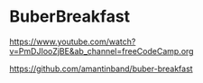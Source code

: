 # BuberBreakfast

https://www.youtube.com/watch?v=PmDJIooZjBE&ab_channel=freeCodeCamp.org

https://github.com/amantinband/buber-breakfast
